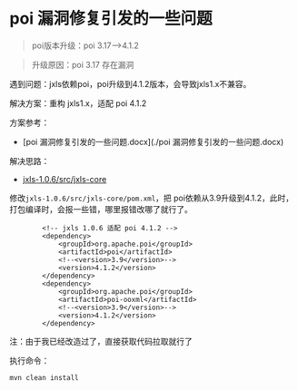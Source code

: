 # poi 漏洞修复引发的一些问题



> poi版本升级：poi 3.17-->4.1.2 

> 升级原因：poi 3.17 存在漏洞



遇到问题：jxls依赖poi，poi升级到4.1.2版本，会导致jxls1.x不兼容。

解决方案：重构 jxls1.x，适配 poi 4.1.2

方案参考：

- [poi 漏洞修复引发的一些问题.docx](./poi 漏洞修复引发的一些问题.docx)



解决思路：

- [jxls-1.0.6/src/jxls-core](./jxls-1.0.6/src/jxls-core)



修改`jxls-1.0.6/src/jxls-core/pom.xml`，把 poi依赖从3.9升级到4.1.2，此时，打包编译时，会报一些错，哪里报错改哪了就行了。

```
        <!-- jxls 1.0.6 适配 poi 4.1.2 -->
        <dependency>
            <groupId>org.apache.poi</groupId>
            <artifactId>poi</artifactId>
            <!--<version>3.9</version>-->
            <version>4.1.2</version>
        </dependency>
        <dependency>
            <groupId>org.apache.poi</groupId>
            <artifactId>poi-ooxml</artifactId>
            <!--<version>3.9</version>-->
            <version>4.1.2</version>
        </dependency>
```

注：由于我已经改造过了，直接获取代码拉取就行了



执行命令：

```
mvn clean install
```



